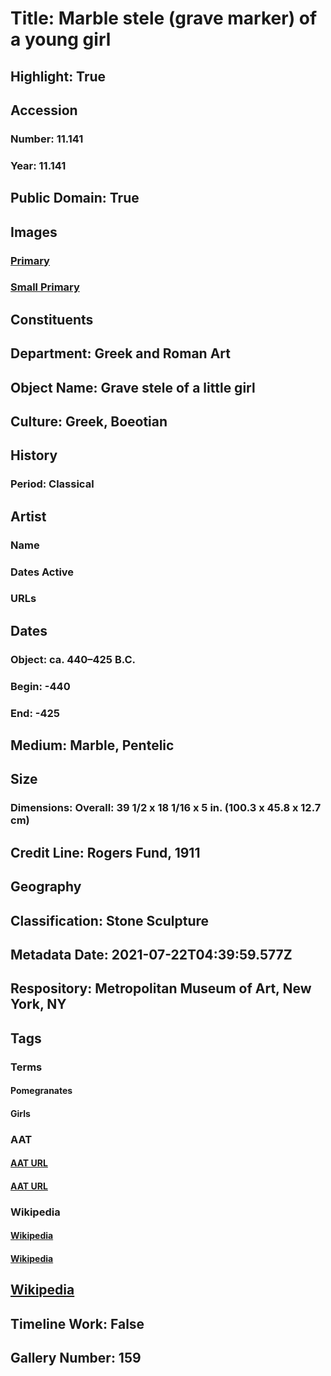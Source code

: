 # Title: Marble stele (grave marker) of a young girl
## Highlight: True
## Accession
### Number: 11.141
### Year: 11.141
## Public Domain: True
## Images
### [Primary](https://images.metmuseum.org/CRDImages/gr/original/GR43.jpg)
### [Small Primary](https://images.metmuseum.org/CRDImages/gr/web-large/GR43.jpg)
## Constituents
## Department: Greek and Roman Art
## Object Name: Grave stele of a little girl
## Culture: Greek, Boeotian
## History
### Period: Classical
## Artist
### Name
### Dates Active
### URLs
## Dates
### Object: ca. 440–425 B.C.
### Begin: -440
### End: -425
## Medium: Marble, Pentelic
## Size
### Dimensions: Overall: 39 1/2 x 18 1/16 x 5 in. (100.3 x 45.8 x 12.7 cm)
## Credit Line: Rogers Fund, 1911
## Geography
## Classification: Stone Sculpture
## Metadata Date: 2021-07-22T04:39:59.577Z
## Respository: Metropolitan Museum of Art, New York, NY
## Tags
### Terms
#### Pomegranates
#### Girls
### AAT
#### [AAT URL](http://vocab.getty.edu/page/aat/300379961)
#### [AAT URL](http://vocab.getty.edu/page/aat/300247581)
### Wikipedia
#### [Wikipedia]()
#### [Wikipedia]()
## [Wikipedia](https://www.wikidata.org/wiki/Q29383763)
## Timeline Work: False
## Gallery Number: 159